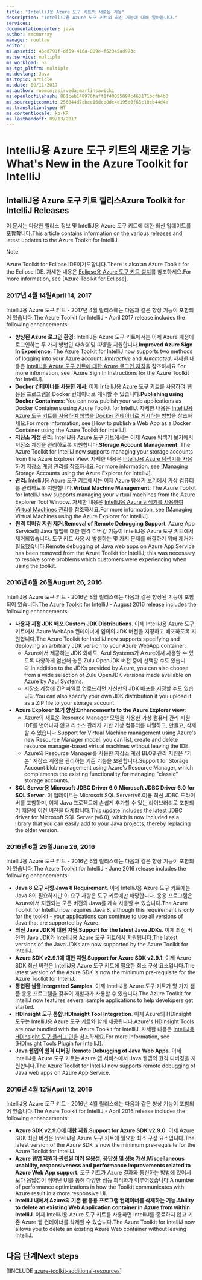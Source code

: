 ```yaml
---
title: "IntelliJ용 Azure 도구 키트의 새로운 기능"
description: "IntelliJ용 Azure 도구 키트의 최신 기능에 대해 알아봅니다."
services: 
documentationcenter: java
author: rmcmurray
manager: routlaw
editor: 
ms.assetid: 46ed791f-df59-416a-809e-f52345ad973c
ms.service: multiple
ms.workload: na
ms.tgt_pltfrm: multiple
ms.devlang: Java
ms.topic: article
ms.date: 09/11/2017
ms.author: robmcm;asirveda;martinsawicki
ms.openlocfilehash: 861ceb148976faff1f40055094c463171bdfb4b0
ms.sourcegitcommit: 256044d7cbce16dcb8dc4e195d0f63c10cb44d4e
ms.translationtype: HT
ms.contentlocale: ko-KR
ms.lasthandoff: 09/13/2017
---
```

# <a name="whats-new-in-the-azure-toolkit-for-intellij"></a><span data-ttu-id="5d8ad-103">IntelliJ용 Azure 도구 키트의 새로운 기능</span><span class="sxs-lookup"><span data-stu-id="5d8ad-103">What's New in the Azure Toolkit for IntelliJ</span></span>

## <a name="azure-toolkit-for-intellij-releases"></a><span data-ttu-id="5d8ad-104">IntelliJ용 Azure 도구 키트 릴리스</span><span class="sxs-lookup"><span data-stu-id="5d8ad-104">Azure Toolkit for IntelliJ Releases</span></span>
<span data-ttu-id="5d8ad-105">이 문서는 다양한 릴리스 정보 및 IntelliJ용 Azure 도구 키트에 대한 최신 업데이트를 포함합니다.</span><span class="sxs-lookup"><span data-stu-id="5d8ad-105">This article contains information on the various releases and latest updates to the Azure Toolkit for IntelliJ.</span></span>

> [!NOTE]
> <span data-ttu-id="5d8ad-106">Azure Toolkit for Eclipse IDE이기도합니다.</span><span class="sxs-lookup"><span data-stu-id="5d8ad-106">There is also an Azure Toolkit for the Eclipse IDE.</span></span> <span data-ttu-id="5d8ad-107">자세한 내용은 [Eclipse용 Azure 도구 키트 설치]를 참조하세요.</span><span class="sxs-lookup"><span data-stu-id="5d8ad-107">For more information, see [Azure Toolkit for Eclipse].</span></span>
> 
> 

### <a name="april-14-2017"></a><span data-ttu-id="5d8ad-108">2017년 4월 14일</span><span class="sxs-lookup"><span data-stu-id="5d8ad-108">April 14, 2017</span></span>
<span data-ttu-id="5d8ad-109">IntelliJ용 Azure 도구 키트 - 2017년 4월 릴리스에는 다음과 같은 향상 기능이 포함되어 있습니다.</span><span class="sxs-lookup"><span data-stu-id="5d8ad-109">The Azure Toolkit for IntelliJ - April 2017 release includes the following enhancements:</span></span>

* <span data-ttu-id="5d8ad-110">**향상된 Azure 로그인 환경**: IntelliJ용 Azure 도구 키트에서는 이제 Azure 계정에 로그인하는 두 가지 방법인 *대화형* 및 *자동*을 지원합니다.</span><span class="sxs-lookup"><span data-stu-id="5d8ad-110">**Improved Azure Sign In Experience**: The Azure Toolkit for IntelliJ now supports two methods of logging into your Azure account: *Interactive* and *Automated*.</span></span> <span data-ttu-id="5d8ad-111">자세한 내용은 [IntelliJ용 Azure 도구 키트에 대한 Azure 로그인 지침]을 참조하세요.</span><span class="sxs-lookup"><span data-stu-id="5d8ad-111">For more information, see [Azure Sign In Instructions for the Azure Toolkit for IntelliJ].</span></span>
* <span data-ttu-id="5d8ad-112">**Docker 컨테이너를 사용한 게시**: 이제 IntelliJ용 Azure 도구 키트를 사용하여 웹 응용 프로그램을 Docker 컨테이너로 게시할 수 있습니다.</span><span class="sxs-lookup"><span data-stu-id="5d8ad-112">**Publishing using Docker Containers**: You can now publish your web applications as Docker Containers using Azure Toolkit for IntelliJ.</span></span> <span data-ttu-id="5d8ad-113">자세한 내용은 [IntelliJ용 Azure 도구 키트를 사용하여 웹앱을 Docker 컨테이너로 게시하는 방법]을 참조하세요.</span><span class="sxs-lookup"><span data-stu-id="5d8ad-113">For more information, see [How to publish a Web App as a Docker Container using the Azure Toolkit for IntelliJ].</span></span>
* <span data-ttu-id="5d8ad-114">**저장소 계정 관리**: IntelliJ용 Azure 도구 키트에서는 이제 Azure 탐색기 보기에서 저장소 계정을 관리하도록 지원합니다.</span><span class="sxs-lookup"><span data-stu-id="5d8ad-114">**Storage Account Management**: The Azure Toolkit for IntelliJ now supports managing your storage accounts from the Azure Explorer View.</span></span> <span data-ttu-id="5d8ad-115">자세한 내용은 [IntelliJ용 Azure 탐색기를 사용하여 저장소 계정 관리]를 참조하세요.</span><span class="sxs-lookup"><span data-stu-id="5d8ad-115">For more information, see [Managing Storage Accounts using the Azure Explorer for IntelliJ].</span></span>
* <span data-ttu-id="5d8ad-116">**관리:** IntelliJ용 Azure 도구 키트에서는 이제 Azure 탐색기 보기에서 가상 컴퓨터를 관리하도록 지원합니다.</span><span class="sxs-lookup"><span data-stu-id="5d8ad-116">**Virtual Machine Management**: The Azure Toolkit for IntelliJ now supports managing your virtual machines from the Azure Explorer Tool Window.</span></span> <span data-ttu-id="5d8ad-117">자세한 내용은 [IntelliJ용 Azure 탐색기를 사용하여 Virtual Machines 관리]를 참조하세요.</span><span class="sxs-lookup"><span data-stu-id="5d8ad-117">For more information, see [Managing Virtual Machines using the Azure Explorer for IntelliJ].</span></span>
* <span data-ttu-id="5d8ad-118">**원격 디버깅 지원 제거**.</span><span class="sxs-lookup"><span data-stu-id="5d8ad-118">**Removal of Remote Debugging Support**.</span></span> <span data-ttu-id="5d8ad-119">Azure App Service의 Java 웹앱에 대한 원격 디버깅 기능이 IntelliJ용 Azure 도구 키트에서 제거되었습니다. 도구 키트 사용 시 발생하는 몇 가지 문제를 해결하기 위해 제거가 필요했습니다.</span><span class="sxs-lookup"><span data-stu-id="5d8ad-119">Remote debugging of Java web apps on Azure App Service has been removed from the Azure Toolkit for IntelliJ; this was necessary to resolve some problems which customers were experiencing when using the toolkit.</span></span>

### <a name="august-26-2016"></a><span data-ttu-id="5d8ad-120">2016년 8월 26일</span><span class="sxs-lookup"><span data-stu-id="5d8ad-120">August 26, 2016</span></span>
<span data-ttu-id="5d8ad-121">IntelliJ용 Azure 도구 키트 - 2016년 8월 릴리스에는 다음과 같은 향상된 기능이 포함되어 있습니다.</span><span class="sxs-lookup"><span data-stu-id="5d8ad-121">The Azure Toolkit for IntelliJ - August 2016 release includes the following enhancements:</span></span>

* <span data-ttu-id="5d8ad-122">**사용자 지정 JDK 배포**.</span><span class="sxs-lookup"><span data-stu-id="5d8ad-122">**Custom JDK Distributions**.</span></span> <span data-ttu-id="5d8ad-123">이제 IntelliJ용 Azure 도구 키트에서 Azure WebApp 컨테이너에 임의의 JDK 버전을 지정하고 배포하도록 지원합니다.</span><span class="sxs-lookup"><span data-stu-id="5d8ad-123">The Azure Toolkit for IntelliJ now supports specifying and deploying an arbitrary JDK version to your Azure WebApp container:</span></span>
  * <span data-ttu-id="5d8ad-124">Azure에서 제공하는 JDK 외에도, Azul Systems가 Azure에서 사용할 수 있도록 다양하게 엄선해 놓은 Zulu OpenJDK 버전 중에 선택할 수도 있습니다.</span><span class="sxs-lookup"><span data-stu-id="5d8ad-124">In addition to the JDKs provided by Azure, you can also choose from a wide selection of Zulu OpenJDK versions made available on Azure by Azul Systems.</span></span>
  * <span data-ttu-id="5d8ad-125">저장소 계정에 ZIP 파일로 업로드하면 자신만의 JDK 배포를 지정할 수도 있습니다.</span><span class="sxs-lookup"><span data-stu-id="5d8ad-125">You can also specify your own JDK distribution if you upload it as a ZIP file to your storage account.</span></span>
* <span data-ttu-id="5d8ad-126">**Azure Explorer 보기 향상**:</span><span class="sxs-lookup"><span data-stu-id="5d8ad-126">**Enhancements to the Azure Explorer view**:</span></span>
  * <span data-ttu-id="5d8ad-127">Azure의 새로운 Resource Manager 모델을 사용한 가상 컴퓨터 관리 지원: IDE를 벗어나지 않고 리소스 관리자 기반 가상 컴퓨터를 나열하고, 만들고, 삭제할 수 있습니다.</span><span class="sxs-lookup"><span data-stu-id="5d8ad-127">Support for Virtual Machine management using Azure's new Resource Manager model: you can list, create and delete resource manager-based virtual machines without leaving the IDE.</span></span>
  * <span data-ttu-id="5d8ad-128">Azure의 Resource Manager를 사용한 저장소 계정 BLOB 관리 지원은 “기본” 저장소 계정을 관리하는 기존 기능을 보완합니다.</span><span class="sxs-lookup"><span data-stu-id="5d8ad-128">Support for Storage Account blob management using Azure's Resource Manager, which complements the existing functionality for managing "classic" storage accounts.</span></span>
* <span data-ttu-id="5d8ad-129">**SQL Server용 Microsoft JDBC Driver 6.0**.</span><span class="sxs-lookup"><span data-stu-id="5d8ad-129">**Microsoft JDBC Driver 6.0 for SQL Server**.</span></span> <span data-ttu-id="5d8ad-130">이 업데이트는 Microsoft SQL Server(v6.0)용 최신 JDBC 드라이버를 포함하며, 이제 Java 프로젝트에 손쉽게 추가할 수 있는 라이브러리로 포함되기 때문에 이전 버전을 대체합니다.</span><span class="sxs-lookup"><span data-stu-id="5d8ad-130">This update includes the latest JDBC driver for Microsoft SQL Server (v6.0), which is now included as a library that you can easily add to your Java projects, thereby replacing the older version.</span></span>

### <a name="june-29-2016"></a><span data-ttu-id="5d8ad-131">2016년 6월 29일</span><span class="sxs-lookup"><span data-stu-id="5d8ad-131">June 29, 2016</span></span>
<span data-ttu-id="5d8ad-132">IntelliJ용 Azure 도구 키트 - 2016년 6월 릴리스에는 다음과 같은 향상 기능이 포함되어 있습니다.</span><span class="sxs-lookup"><span data-stu-id="5d8ad-132">The Azure Toolkit for IntelliJ - June 2016 release includes the following enhancements:</span></span>

* <span data-ttu-id="5d8ad-133">**Java 8 요구 사항**.</span><span class="sxs-lookup"><span data-stu-id="5d8ad-133">**Java 8 Requirement**.</span></span> <span data-ttu-id="5d8ad-134">이제 IntelliJ용 Azure 도구 키트에는 Java 8이 필요하지만 이 요구 사항은 도구 키트에만 해당합니다. 응용 프로그램은 Azure에서 지원되는 모든 버전의 Java를 계속 사용할 수 있습니다.</span><span class="sxs-lookup"><span data-stu-id="5d8ad-134">The Azure Toolkit for IntelliJ now requires Java 8, although this requirement is only for the toolkit - your applications can continue to use all versions of Java that are supported by Azure.</span></span>
* <span data-ttu-id="5d8ad-135">**최신 Java JDK에 대한 지원**.</span><span class="sxs-lookup"><span data-stu-id="5d8ad-135">**Support for the latest Java JDKs**.</span></span> <span data-ttu-id="5d8ad-136">이제 최신 버전의 Java JDK가 IntelliJ용 Azure 도구 키트에서 지원됩니다.</span><span class="sxs-lookup"><span data-stu-id="5d8ad-136">The latest versions of the Java JDKs are now supported by the Azure Toolkit for IntelliJ.</span></span>
* <span data-ttu-id="5d8ad-137">**Azure SDK v2.9.1에 대한 지원**.</span><span class="sxs-lookup"><span data-stu-id="5d8ad-137">**Support for Azure SDK v2.9.1**.</span></span> <span data-ttu-id="5d8ad-138">이제 Azure SDK 최신 버전은 IntelliJ용 Azure 도구 키트에 필요한 최소 구성 요소입니다.</span><span class="sxs-lookup"><span data-stu-id="5d8ad-138">The latest version of the Azure SDK is now the minimum pre-requisite for the Azure Toolkit for IntelliJ.</span></span>
* <span data-ttu-id="5d8ad-139">**통합된 샘플**.</span><span class="sxs-lookup"><span data-stu-id="5d8ad-139">**Integrated Samples**.</span></span> <span data-ttu-id="5d8ad-140">이제 IntelliJ용 Azure 도구 키트가 몇 가지 샘플 응용 프로그램을 갖추어 개발자가 사용할 수 있습니다.</span><span class="sxs-lookup"><span data-stu-id="5d8ad-140">The Azure Toolkit for IntelliJ now features several sample applications to help developers get started.</span></span>
* <span data-ttu-id="5d8ad-141">**HDInsight 도구 통합**.</span><span class="sxs-lookup"><span data-stu-id="5d8ad-141">**HDInsight Tool Integration**.</span></span> <span data-ttu-id="5d8ad-142">이제 Azure의 HDInsight 도구는 IntelliJ용 Azure 도구 키트와 함께 제공됩니다.</span><span class="sxs-lookup"><span data-stu-id="5d8ad-142">Azure's HDInsight Tools are now bundled with the Azure Toolkit for IntelliJ.</span></span> <span data-ttu-id="5d8ad-143">자세한 내용은 [IntelliJ용 HDInsight 도구 플러그 인]을 참조하세요.</span><span class="sxs-lookup"><span data-stu-id="5d8ad-143">For more information, see [HDInsight Tools Plugin for IntelliJ].</span></span>
* <span data-ttu-id="5d8ad-144">**Java 웹앱의 원격 디버깅**.</span><span class="sxs-lookup"><span data-stu-id="5d8ad-144">**Remote Debugging of Java Web Apps**.</span></span> <span data-ttu-id="5d8ad-145">이제 IntelliJ용 Azure 도구 키트는 Azure 앱 서비스에서 Java 웹앱의 원격 디버깅을 지원합니다.</span><span class="sxs-lookup"><span data-stu-id="5d8ad-145">The Azure Toolkit for IntelliJ now supports remote debugging of Java web apps on Azure App Service.</span></span>

### <a name="april-12-2016"></a><span data-ttu-id="5d8ad-146">2016년 4월 12일</span><span class="sxs-lookup"><span data-stu-id="5d8ad-146">April 12, 2016</span></span>
<span data-ttu-id="5d8ad-147">IntelliJ용 Azure 도구 키트 - 2016년 4월 릴리스에는 다음과 같은 향상 기능이 포함되어 있습니다.</span><span class="sxs-lookup"><span data-stu-id="5d8ad-147">The Azure Toolkit for IntelliJ - April 2016 release includes the following enhancements:</span></span>

* <span data-ttu-id="5d8ad-148">**Azure SDK v2.9.0에 대한 지원**.</span><span class="sxs-lookup"><span data-stu-id="5d8ad-148">**Support for Azure SDK v2.9.0**.</span></span> <span data-ttu-id="5d8ad-149">이제 Azure SDK 최신 버전은 IntelliJ용 Azure 도구 키트에 필요한 최소 구성 요소입니다.</span><span class="sxs-lookup"><span data-stu-id="5d8ad-149">The latest version of the Azure SDK is now the minimum pre-requisite for the Azure Toolkit for IntelliJ.</span></span>
* <span data-ttu-id="5d8ad-150">**Azure 웹앱 지원과 관련된 여러 유용성, 응답성 및 성능 개선**.</span><span class="sxs-lookup"><span data-stu-id="5d8ad-150">**Miscellaneous usability, responsiveness and performance improvements related to Azure Web App support**.</span></span> <span data-ttu-id="5d8ad-151">도구 키트가 Azure 결과와 통신하는 방법에 있어서 보다 응답성이 뛰어난 UI를 통해 다양한 성능 최적화가 이루어졌습니다.</span><span class="sxs-lookup"><span data-stu-id="5d8ad-151">A number of performance optimizations in how the Toolkit communicates with Azure result in a more responsive UI.</span></span>
* <span data-ttu-id="5d8ad-152">**IntelliJ 내에서 Azure의 기존 웹 응용 프로그램 컨테이너를 삭제하는 기능**.</span><span class="sxs-lookup"><span data-stu-id="5d8ad-152">**Ability to delete an existing Web Application container in Azure from within IntelliJ**.</span></span> <span data-ttu-id="5d8ad-153">이제 IntelliJ용 Azure 도구 키트를 사용하면 IntelliJ를 종료하지 않고 기존 Azure 웹 컨테이너를 삭제할 수 있습니다.</span><span class="sxs-lookup"><span data-stu-id="5d8ad-153">The Azure Toolkit for IntelliJ now allows you to delete an existing Azure Web container without leaving IntelliJ.</span></span>

## <a name="next-steps"></a><span data-ttu-id="5d8ad-154">다음 단계</span><span class="sxs-lookup"><span data-stu-id="5d8ad-154">Next steps</span></span>

[!INCLUDE [azure-toolkit-additional-resources](../includes/azure-toolkit-additional-resources.md)]

<!-- URL List -->

[Eclipse용 Azure 도구 키트 설치]: ../eclipse/azure-toolkit-for-eclipse.md

[IntelliJ용 Azure 도구 키트에 대한 Azure 로그인 지침]: ./azure-toolkit-for-intellij-sign-in-instructions.md
[IntelliJ용 Azure 도구 키트를 사용하여 웹앱을 Docker 컨테이너로 게시하는 방법]: ./azure-toolkit-for-intellij-publish-as-docker-container.md
[IntelliJ용 Azure 탐색기를 사용하여 저장소 계정 관리]: ./azure-toolkit-for-intellij-managing-storage-accounts-using-azure-explorer.md
[IntelliJ용 Azure 탐색기를 사용하여 Virtual Machines 관리]: ./azure-toolkit-for-intellij-managing-virtual-machines-using-azure-explorer.md

[Azure Java Developer Center]: https://docs.microsoft.com/java/azure

[IntelliJ용 HDInsight 도구 플러그 인]: /azure/hdinsight/hdinsight-apache-spark-intellij-tool-plugin
